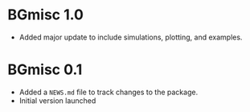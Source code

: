 # BGmisc 1.0

* Added major update to include simulations, plotting, and examples. 

# BGmisc 0.1

* Added a `NEWS.md` file to track changes to the package.
* Initial version launched
